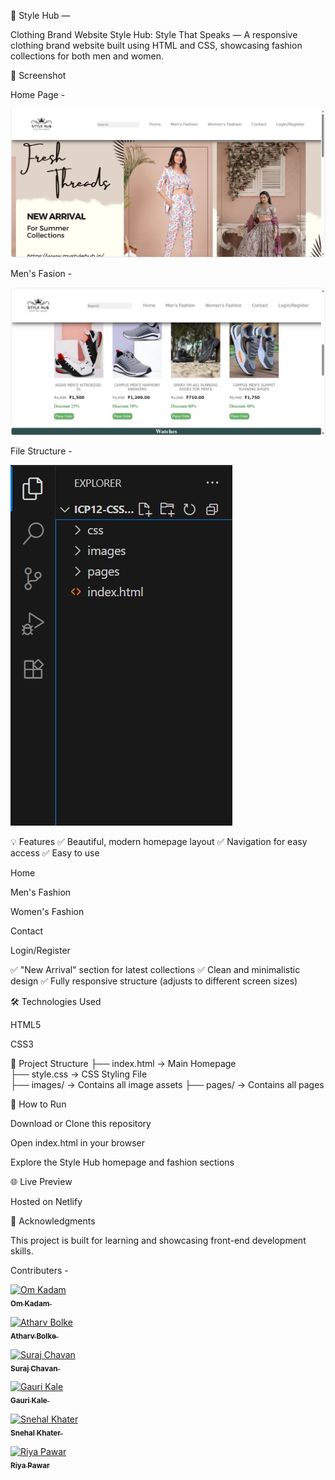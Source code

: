 👑 Style Hub — 

Clothing Brand Website
Style Hub: Style That Speaks — A responsive clothing brand website built using HTML and CSS, showcasing fashion collections for both men and women.

📸 Screenshot

Home Page -

![Home Page](./images/Screenshot%20for%20readme%20file.png)

Men's Fasion -

![Men's Fasion](./images/mens%20fasion%20screenshot.jpeg)

File Structure -

![File Structure](./images/file%20structure%20screenshot.jpeg)


💡 Features
✅ Beautiful, modern homepage layout
✅ Navigation for easy access
✅ Easy to use

Home

Men's Fashion

Women's Fashion

Contact

Login/Register

✅ "New Arrival" section for latest collections
✅ Clean and minimalistic design
✅ Fully responsive structure (adjusts to different screen sizes)


🛠️ Technologies Used

HTML5

CSS3

📂 Project Structure
├── index.html       → Main Homepage  
├── style.css        → CSS Styling File  
├── images/          → Contains all image assets 
├── pages/          → Contains all pages 

🚀 How to Run

Download or Clone this repository

Open index.html in your browser

Explore the Style Hub homepage and fashion sections

🌐 Live Preview

Hosted on Netlify

🙌 Acknowledgments

This project is built for learning and showcasing front-end development skills.

Contributers -

<a href="https://github.com/OmKadam-1"> <img src="https://avatars.githubusercontent.com/OmKadam-1" width="70px;" alt="Om Kadam"/><br /> <sub><b>Om Kadam</b></sub> </a>
  

<a href="https://github.com/AtharvBolke99"> <img src="https://avatars.githubusercontent.com/AtharvBolke99" width="70px;" alt="Atharv Bolke"/><br /> <sub><b>Atharv Bolke</b></sub> </a>
  

<a href="https://github.com/suraj0620"> <img src="https://avatars.githubusercontent.com/suraj0620" width="70px;" alt="Suraj Chavan"/><br /> <sub><b>Suraj Chavan</b></sub> </a>
  

<a href="https://github.com/kalegauri31"> <img src="https://avatars.githubusercontent.com/kalegauri31" width="70px;" alt="Gauri Kale"/><br /> <sub><b>Gauri Kale</b></sub> </a>
  

<a href="https://github.com/snehalkhater"> <img src="https://avatars.githubusercontent.com/snehalkhater" width="70px;" alt="Snehal Khater"/><br /> <sub><b>Snehal Khater</b></sub> </a>
  

<a href="https://github.com/riyuu4725"> <img src="https://avatars.githubusercontent.com/riyuu4725" width="70px;" alt="Riya Pawar"/><br /> <sub><b>Riya Pawar</b></sub> </a> </p>